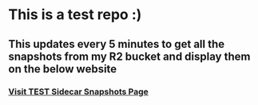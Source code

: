 # This is a test repo :)

## This updates every 5 minutes to get all the snapshots from my R2 bucket and display them on the below website

### [Visit TEST Sidecar Snapshots Page](https://brendancoughlan5.github.io/test-github-page/)
